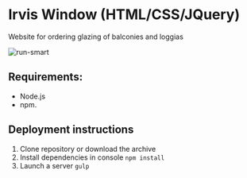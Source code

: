 # Irvis Window (HTML/CSS/JQuery)
Website for ordering glazing of balconies and loggias

![run-smart](https://user-images.githubusercontent.com/62256669/111336951-b8da8380-8686-11eb-829c-143c1f7cb7b2.gif)

## Requirements: 
* Node.js 
* npm.

## Deployment instructions
1. Clone repository or download the archive
2. Install dependencies in console `npm install`
3. Launch a server `gulp`